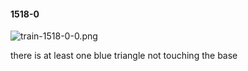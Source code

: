 #### 1518-0
![train-1518-0-0.png](https://github.com/lil-lab/nlvr/raw/master/nlvr/train/images/6/train-1518-0-0.png "train-1518-0-0.png")

there is at least one blue triangle not touching the base